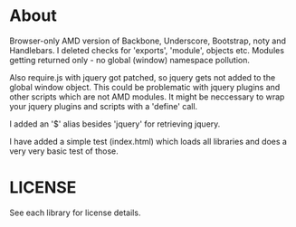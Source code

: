 About
=====

Browser-only AMD version of Backbone, Underscore, Bootstrap, noty and Handlebars.
I deleted checks for 'exports', 'module', objects etc.
Modules getting returned only - no global (window) namespace pollution.

Also require.js with jquery got patched, so jquery gets not added to the global window object.
This could be problematic with jquery plugins and other scripts which are not AMD modules. It might be neccessary to
wrap your jquery plugins and scripts with a 'define' call.

I added an '$' alias besides 'jquery' for retrieving jquery.

I have added a simple test (index.html) which loads all libraries and does a very very basic test of those.


LICENSE
=======

See each library for license details.